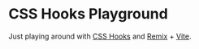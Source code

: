 # CSS Hooks Playground

Just playing around with [CSS Hooks](https://css-hooks.com) and [Remix](https://remix.run) + [Vite](https://vitejs.dev).
